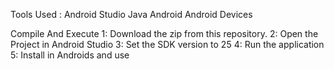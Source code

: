 Tools Used : 
Android Studio
Java Android
Android Devices

Compile And Execute 
1: Download the zip from this repository.
2: Open the Project in Android Studio 
3: Set the SDK version to 25
4: Run the application 
5: Install in Androids and use 
